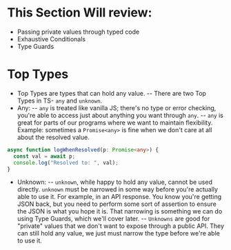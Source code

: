 # This Section Will review:
- Passing private values through typed code
- Exhaustive Conditionals
- Type Guards

# Top Types
- Top Types are types that can hold any value. 
-- There are two Top Types in TS- `any` and `unknown`.
- Any: 
-- `any` is treated like vanilla JS; there's no type or error checking, you're 
able to access just about anything you want through `any`.
-- `any` is great for parts of our programs where we want to maintain flexibility. 
Example: sometimes a `Promise<any>` is fine when we don't care at all about the
resolved value. 
```ts
async function logWhenResolved(p: Promise<any>) {
  const val = await p;
  console.log("Resolved to: ", val);
}
```
- Unknown: 
-- `unknown`, while happy to hold any value, cannot be used directly. `unknown` 
must be narrowed in some way before you're actually able to use it. For example, 
in an API response. You know you're getting JSON back, but you need to perform
some sort of assertion to ensure the JSON is what you hope it is. That narrowing
is something we can do using Type Guards, which we'll cover later. 
-- `Unknowns` are good for "private" values that we don't want to expose through a
public API. They can still hold any value, we just must narrow the type before 
we're able to use it.